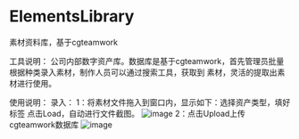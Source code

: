 # ElementsLibrary
素材资料库，基于cgteamwork

工具说明：
    公司内部数字资产库。数据库是基于cgteamwork，首先管理员批量根据种类录入素材，制作人员可以通过搜索工具，获取到
素材，灵活的提取出素材进行使用。

使用说明：
    录入：
        1：将素材文件拖入到窗口内，显示如下：选择资产类型，填好标签
点击Load，自动进行文件截图。
![image](https://github.com/WangTianX/ElementsLibrary/blob/master/image/20190610210007.png)
        2：点击Upload上传cgteamwork数据库
![image](https://github.com/WangTianX/ElementsLibrary/blob/master/image/20190610210019.png)
